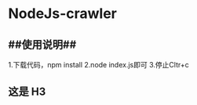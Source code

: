 # NodeJs-crawler
##使用说明##
-------------
1.下载代码，npm install
2.node index.js即可
3.停止Cltr+c
## 这是 H3 ##
